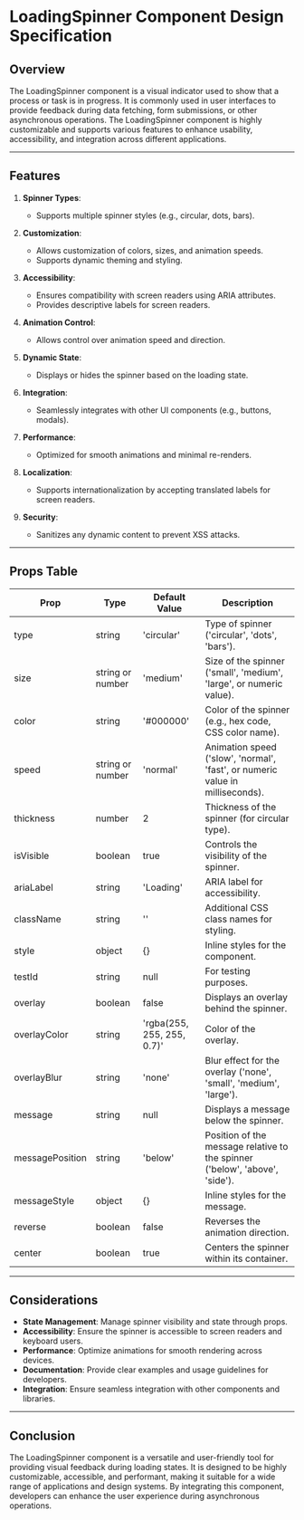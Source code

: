 # LoadingSpinner Component Design Specification

## Overview

The LoadingSpinner component is a visual indicator used to show that a process or task is in progress. It is commonly used in user interfaces to provide feedback during data fetching, form submissions, or other asynchronous operations. The LoadingSpinner component is highly customizable and supports various features to enhance usability, accessibility, and integration across different applications.

---

## Features

1. **Spinner Types**:
   - Supports multiple spinner styles (e.g., circular, dots, bars).

2. **Customization**:
   - Allows customization of colors, sizes, and animation speeds.
   - Supports dynamic theming and styling.

3. **Accessibility**:
   - Ensures compatibility with screen readers using ARIA attributes.
   - Provides descriptive labels for screen readers.

4. **Animation Control**:
   - Allows control over animation speed and direction.

5. **Dynamic State**:
   - Displays or hides the spinner based on the loading state.

6. **Integration**:
   - Seamlessly integrates with other UI components (e.g., buttons, modals).

7. **Performance**:
   - Optimized for smooth animations and minimal re-renders.

8. **Localization**:
   - Supports internationalization by accepting translated labels for screen readers.

9. **Security**:
   - Sanitizes any dynamic content to prevent XSS attacks.

---

## Props Table

| Prop            | Type                  | Default Value | Description                                                                 |
|-----------------|-----------------------|---------------|-----------------------------------------------------------------------------|
| type            | string                | 'circular'    | Type of spinner ('circular', 'dots', 'bars').                               |
| size            | string or number      | 'medium'      | Size of the spinner ('small', 'medium', 'large', or numeric value).         |
| color           | string                | '#000000'     | Color of the spinner (e.g., hex code, CSS color name).                      |
| speed           | string or number      | 'normal'      | Animation speed ('slow', 'normal', 'fast', or numeric value in milliseconds). |
| thickness       | number                | 2             | Thickness of the spinner (for circular type).                               |
| isVisible       | boolean               | true          | Controls the visibility of the spinner.                                     |
| ariaLabel       | string                | 'Loading'     | ARIA label for accessibility.                                              |
| className       | string                | ''            | Additional CSS class names for styling.                                     |
| style           | object                | {}            | Inline styles for the component.                                           |
| testId          | string                | null          | For testing purposes.                                                     |
| overlay         | boolean               | false         | Displays an overlay behind the spinner.                                     |
| overlayColor    | string                | 'rgba(255, 255, 255, 0.7)' | Color of the overlay.                                           |
| overlayBlur     | string                | 'none'        | Blur effect for the overlay ('none', 'small', 'medium', 'large').           |
| message         | string                | null          | Displays a message below the spinner.                                       |
| messagePosition | string                | 'below'       | Position of the message relative to the spinner ('below', 'above', 'side'). |
| messageStyle    | object                | {}            | Inline styles for the message.                                             |
| reverse         | boolean               | false         | Reverses the animation direction.                                           |
| center          | boolean               | true          | Centers the spinner within its container.                                   |

---

## Considerations

- **State Management**: Manage spinner visibility and state through props.
- **Accessibility**: Ensure the spinner is accessible to screen readers and keyboard users.
- **Performance**: Optimize animations for smooth rendering across devices.
- **Documentation**: Provide clear examples and usage guidelines for developers.
- **Integration**: Ensure seamless integration with other components and libraries.

---

## Conclusion

The LoadingSpinner component is a versatile and user-friendly tool for providing visual feedback during loading states. It is designed to be highly customizable, accessible, and performant, making it suitable for a wide range of applications and design systems. By integrating this component, developers can enhance the user experience during asynchronous operations.